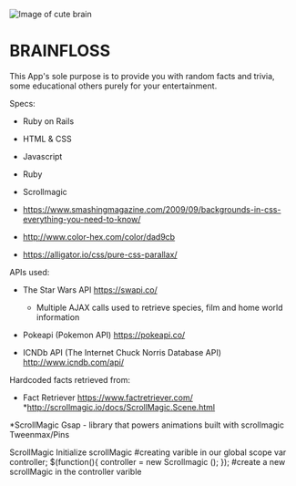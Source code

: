 ![Image of cute brain](https://parade.com/wp-content/uploads/2015/09/Brain-Booster.jpg)
# BRAINFLOSS
This App's sole purpose is to provide you with random facts and trivia, some educational others purely for your entertainment.

Specs:

* Ruby on Rails

* HTML & CSS

* Javascript

* Ruby

* Scrollmagic

* https://www.smashingmagazine.com/2009/09/backgrounds-in-css-everything-you-need-to-know/

* http://www.color-hex.com/color/dad9cb

* https://alligator.io/css/pure-css-parallax/


APIs used:

* The Star Wars API https://swapi.co/

    * Multiple AJAX calls used to retrieve species, film and home world information


* Pokeapi (Pokemon API) https://pokeapi.co/

* ICNDb API (The Internet Chuck Norris Database API) http://www.icndb.com/api/

Hardcoded facts retrieved from:

* Fact Retriever https://www.factretriever.com/
*http://scrollmagic.io/docs/ScrollMagic.Scene.html

*ScrollMagic
Gsap - library that powers animations built with scrollmagic
Tweenmax/Pins

ScrollMagic
Initialize scrollMagic
 #creating varible in our global scope
 var controller;
  $(function(){
     controller = new Scrollmagic ();
  }); #create a new scrollMagic in the controller varible   
